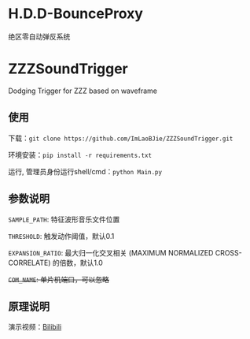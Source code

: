 # H.D.D-BounceProxy
 绝区零自动弹反系统


# ZZZSoundTrigger
Dodging Trigger for ZZZ based on waveframe

## 使用

下载：`git clone https://github.com/ImLaoBJie/ZZZSoundTrigger.git`

环境安装：`pip install -r requirements.txt`

运行, 管理员身份运行shell/cmd：`python Main.py`

## 参数说明
`SAMPLE_PATH`: 特征波形音乐文件位置

`THRESHOLD`: 触发动作阈值，默认0.1

`EXPANSION_RATIO`: 最大归一化交叉相关 (MAXIMUM NORMALIZED CROSS-CORRELATE) 的倍数，默认1.0

~~`COM_NAME`: 单片机端口，可以忽略~~

## 原理说明
演示视频：[Bilibili](https://www.bilibili.com/video/BV1MT421r73n/)
